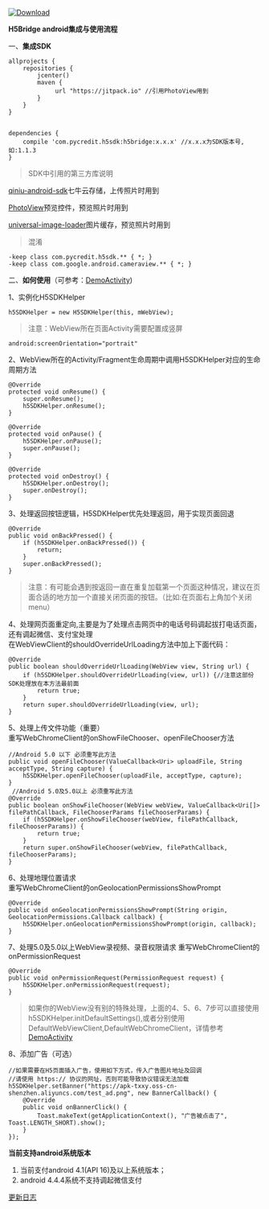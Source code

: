 [ ![Download](https://api.bintray.com/packages/tianxiaxinyong/maven/PYH5Bridge/images/download.svg?version=1.1.3) ](https://bintray.com/tianxiaxinyong/maven/PYH5Bridge/1.1.3/link)

**H5Bridge android集成与使用流程**

一、**集成SDK**  

```  
allprojects {
    repositories {
        jcenter()
        maven {
             url "https://jitpack.io" //引用PhotoView用到
        }
    }
}


dependencies {
    compile 'com.pycredit.h5sdk:h5bridge:x.x.x' //x.x.x为SDK版本号,如:1.1.3
}
```

>SDK中引用的第三方库说明  

[qiniu-android-sdk](https://github.com/qiniu/android-sdk)七牛云存储，上传照片时用到    

[PhotoView](https://github.com/chrisbanes/PhotoView)预览控件，预览照片时用到  

[universal-image-loader](https://github.com/nostra13/Android-Universal-Image-Loader)图片缓存，预览照片时用到  

>混淆  

```  
-keep class com.pycredit.h5sdk.** { *; }
-keep class com.google.android.cameraview.** { *; }
```

二、**如何使用**（可参考：[DemoActivity](app/src/main/java/com/pycredit/h5bridge/DemoActivity.java))  
   
1、实例化H5SDKHelper  

```  
h5SDKHelper = new H5SDKHelper(this, mWebView);
```

> 注意：WebView所在页面Activity需要配置成竖屏  

```  
android:screenOrientation="portrait"
```


2、WebView所在的Activity/Fragment生命周期中调用H5SDKHelper对应的生命周期方法  

```  
@Override
protected void onResume() {
    super.onResume();
    h5SDKHelper.onResume();
}

@Override
protected void onPause() {
    h5SDKHelper.onPause();
    super.onPause();
}

@Override
protected void onDestroy() {
    h5SDKHelper.onDestroy();
    super.onDestroy();
}
```
3、处理返回按钮逻辑，H5SDKHelper优先处理返回，用于实现页面回退  

```  
@Override
public void onBackPressed() {
    if (h5SDKHelper.onBackPressed()) {
        return;
    }
    super.onBackPressed();
}
```

> 注意：有可能会遇到按返回一直在重复加载第一个页面这种情况，建议在页面合适的地方加一个直接关闭页面的按钮。（比如:在页面右上角加个关闭menu）  


4、处理网页面重定向,主要是为了处理点击网页中的电话号码调起拔打电话页面，还有调起微信、支付宝处理  
在WebViewClient的shouldOverrideUrlLoading方法中加上下面代码：  

```  
@Override
public boolean shouldOverrideUrlLoading(WebView view, String url) {
    if (h5SDKHelper.shouldOverrideUrlLoading(view, url)) {//注意这部份SDK处理放在本方法最前面
        return true;
    }
    return super.shouldOverrideUrlLoading(view, url);
}

```

5、处理上传文件功能（重要）  
重写WebChromeClient的onShowFileChooser、openFileChooser方法  

```  
//Android 5.0 以下 必须重写此方法
public void openFileChooser(ValueCallback<Uri> uploadFile, String acceptType, String capture) {
    h5SDKHelper.openFileChooser(uploadFile, acceptType, capture);
}
 //Android 5.0及5.0以上 必须重写此方法
@Override
public boolean onShowFileChooser(WebView webView, ValueCallback<Uri[]> filePathCallback, FileChooserParams fileChooserParams) {
    if (h5SDKHelper.onShowFileChooser(webView, filePathCallback, fileChooserParams)) {
        return true;
    }
    return super.onShowFileChooser(webView, filePathCallback, fileChooserParams);
}
```

6、处理地理位置请求  
重写WebChromeClient的onGeolocationPermissionsShowPrompt  

```  
@Override
public void onGeolocationPermissionsShowPrompt(String origin, GeolocationPermissions.Callback callback) {
    h5SDKHelper.onGeolocationPermissionsShowPrompt(origin, callback);
}
```

7、处理5.0及5.0以上WebView录视频、录音权限请求
重写WebChromeClient的onPermissionRequest  

```
@Override
public void onPermissionRequest(PermissionRequest request) {
    h5SDKHelper.onPermissionRequest(request);
}
```

> 如果你的WebView没有别的特殊处理，上面的4、5、6、7步可以直接使用h5SDKHelper.initDefaultSettings(),或者分别使用DefaultWebViewClient,DefaultWebChromeClient，详情参考[DemoActivity](app/src/main/java/com/pycredit/h5bridge/DemoActivity.java)  


8、添加广告（可选）  

```  
//如果需要在H5页面插入广告，使用如下方式，传入广告图片地址及回调
//请使用 https:// 协议的网址，否则可能导致协议错误无法加载
h5SDKHelper.setBanner("https://apk-txxy.oss-cn-shenzhen.aliyuncs.com/test_ad.png", new BannerCallback() {
    @Override
    public void onBannerClick() {
        Toast.makeText(getApplicationContext(), "广告被点击了", Toast.LENGTH_SHORT).show();
    }
});
```

**当前支持android系统版本**
1. 当前支付android 4.1(API 16)及以上系统版本；
2. android 4.4.4系统不支持调起微信支付



[更新日志](change_log.md)  


